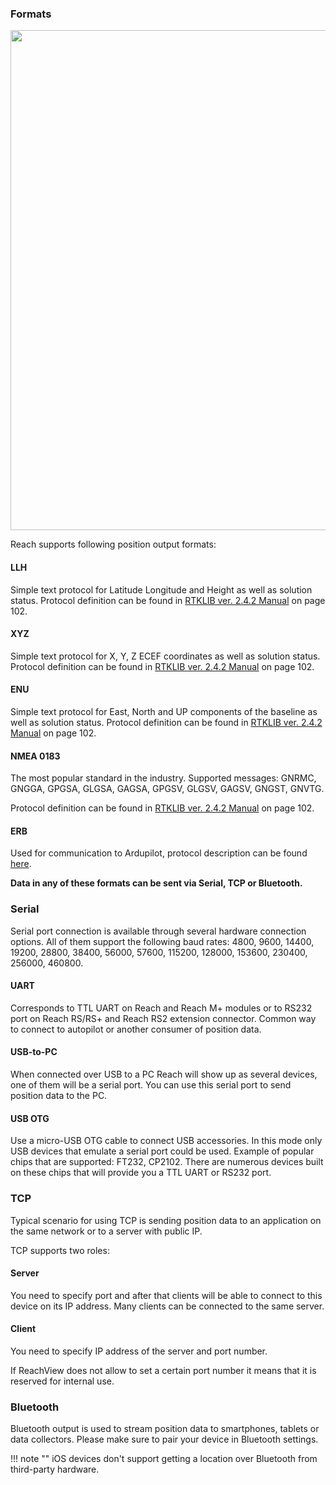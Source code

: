 
### Formats

<p style="text-align:center" ><img src="../img/reachview/position_output/format.png" style="width: 800px;" /></p>

Reach supports following position output formats: 

#### LLH
Simple text protocol for Latitude Longitude and Height as well as solution status. Protocol definition can be found in [RTKLIB ver. 2.4.2 Manual](http://www.rtklib.com/prog/manual_2.4.2.pdf) on page 102.

#### XYZ
Simple text protocol for X, Y, Z ECEF coordinates as well as solution status. Protocol definition can be found in [RTKLIB ver. 2.4.2 Manual](http://www.rtklib.com/prog/manual_2.4.2.pdf) on page 102.

#### ENU
Simple text protocol for East, North and UP components of the baseline as well as solution status. Protocol definition can be found in [RTKLIB ver. 2.4.2 Manual](http://www.rtklib.com/prog/manual_2.4.2.pdf) on page 102.

#### NMEA 0183
The most popular standard in the industry. Supported messages: GNRMC, GNGGA, GPGSA, GLGSA, GAGSA, GPGSV, GLGSV, GAGSV, GNGST, GNVTG.

Protocol definition can be found in [RTKLIB ver. 2.4.2 Manual](http://www.rtklib.com/prog/manual_2.4.2.pdf) on page 102.

#### ERB
Used for communication to Ardupilot, protocol description can be found [here](https://files.emlid.com/ERB.pdf).


**Data in any of these formats can be sent via Serial, TCP or Bluetooth.**

### Serial
Serial port connection is available through several hardware connection options. All of them support the following baud rates: 4800, 9600, 14400, 19200, 28800, 38400, 56000, 57600, 115200, 128000, 153600, 230400, 256000, 460800.

#### UART
Corresponds to TTL UART on Reach and Reach M+ modules or to RS232 port on Reach RS/RS+ and Reach RS2 extension connector. Common way to connect to autopilot or another consumer of position data.

#### USB-to-PC
When connected over USB to a PC Reach will show up as several devices, one of them will be a serial port. You can use this serial port to send position data to the PC.

#### USB OTG
Use a micro-USB OTG cable to connect USB accessories. In this mode only USB devices that emulate a serial port could be used. Example of popular chips that are supported: FT232, CP2102. There are numerous devices built on these chips that will provide you a TTL UART or RS232 port. 

### TCP
Typical scenario for using TCP is sending position data to an application on the same network or to a server with public IP. 

TCP supports two roles:

#### Server
You need to specify port and after that clients will be able to connect to this device on its IP address. Many clients can be connected to the same server.

#### Client
You need to specify IP address of the server and port number.

If ReachView does not allow to set a certain port number it means that it is reserved for internal use.

### Bluetooth
Bluetooth output is used to stream position data to smartphones, tablets or data collectors. Please make sure to pair your device in Bluetooth settings.

!!! note ""
	iOS devices don't support getting a location over Bluetooth from third-party hardware.

